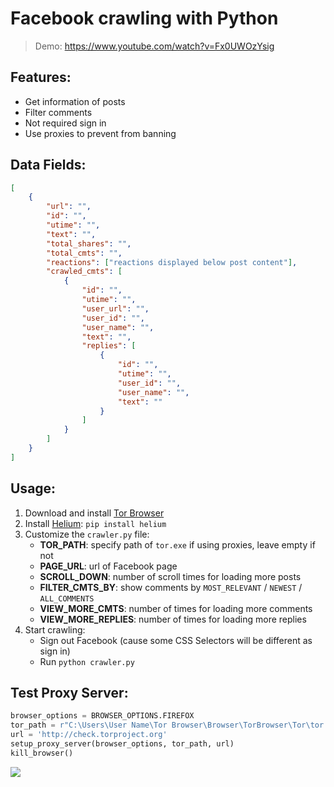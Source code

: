 # Facebook crawling with Python

> Demo: https://www.youtube.com/watch?v=Fx0UWOzYsig

## Features:

-   Get information of posts
-   Filter comments
-   Not required sign in
-   Use proxies to prevent from banning

## Data Fields:

```json
[
    {
        "url": "",
        "id": "",
        "utime": "",
        "text": "",
        "total_shares": "",
        "total_cmts": "",
        "reactions": ["reactions displayed below post content"],
        "crawled_cmts": [
            {
                "id": "",
                "utime": "",
                "user_url": "",
                "user_id": "",
                "user_name": "",
                "text": "",
                "replies": [
                    {
                        "id": "",
                        "utime": "",
                        "user_id": "",
                        "user_name": "",
                        "text": ""
                    }
                ]
            }
        ]
    }
]
```

## Usage:

1. Download and install [Tor Browser](https://www.torproject.org/download/)
2. Install [Helium](https://github.com/mherrmann/selenium-python-helium): `pip install helium`
3. Customize the `crawler.py` file:
    - **TOR_PATH**: specify path of `tor.exe` if using proxies, leave empty if not
    - **PAGE_URL**: url of Facebook page
    - **SCROLL_DOWN**: number of scroll times for loading more posts
    - **FILTER_CMTS_BY**: show comments by `MOST_RELEVANT` / `NEWEST` / `ALL_COMMENTS`
    - **VIEW_MORE_CMTS**: number of times for loading more comments
    - **VIEW_MORE_REPLIES**: number of times for loading more replies
4. Start crawling:
    - Sign out Facebook (cause some CSS Selectors will be different as sign in)
    - Run `python crawler.py`

## Test Proxy Server:

```python
browser_options = BROWSER_OPTIONS.FIREFOX
tor_path = r"C:\Users\User Name\Tor Browser\Browser\TorBrowser\Tor\tor.exe" # path of tor.exe
url = 'http://check.torproject.org'
setup_proxy_server(browser_options, tor_path, url)
kill_browser()
```

![](https://github.com/)
